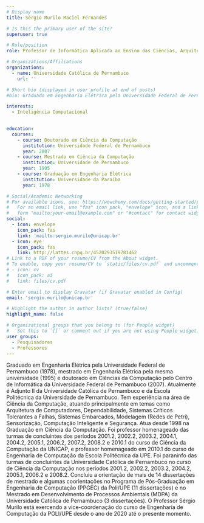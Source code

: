 ```yaml
---
# Display name
title: Sérgio Murilo Maciel Fernandes

# Is this the primary user of the site?
superuser: true

# Role/position
role: Professor de Informática Aplicada ao Ensino das Ciências, Arquitetura e organização de Computadores 1 e 2, Sistemas Multimídia.

# Organizations/Affiliations
organizations:
  - name: Universidade Católica de Pernambuco
    url: ''

# Short bio (displayed in user profile at end of posts)
#bio: Graduado em Engenharia Elétrica pela Universidade Federal de Pernambuco (1978), mestrado em Engenharia Elétrica pela mesma universidade (1995) e doutorado em Ciências da Computação pelo Centro de Informática da Universidade Federal de Pernambuco (2007). Atualmente é Adjunto II da Universidade Católica de Pernambuco e da Escola Politécnica da Universidade de Pernambuco. Tem experiência na área de Ciência da Computação, atuando principalmente em temas como Arquitetura de Computadores, Dependabilidade, Sistemas Críticos Tolerantes a Falhas, Sistemas Embarcados, Modelagem (Redes de Petri), Sensorização, Computação Inteligente e Segurança. Atua desde 1998 na Graduação em Ciência da Computação. Foi professor homenageado das turmas de concluintes dos períodos 2001.2, 2002.2, 2003.2, 2004.1, 2004.2, 2005.1, 2006.2, 2007.2, 2008.2 e 2010.1 do curso de Ciência da Computação da UNICAP, e professor homenageado em 2010.1 do curso de Engenharia de Computação da Escola Politécnica da UPE. Foi paraninfo das turmas de concluintes da Universidade Católica de Pernambuco no curso de Ciência da Computação nos períodos 2001.2, 2002.2, 2003.2, 2004.2, 2005.1, 2006.2 e 2008.2. Concluiu a orientação de mais de 14 dissertações de mestrado e algumas coorientações no Programa de Pós-Graduação em Engenharia de Computação (PPGEC) da Poli/UPE (11 dissertações) e no Mestrado em Desenvolvimento de Processos Ambientais (MDPA) da Universidade Católica de Pernambuco (3 dissertações). O Professor Sérgio Murilo está exercendo a vice-coordenação do curso de Engenharia de Computação da POLI/UPE desde o ano de 2020 até o presente momento.

interests:
  - Inteligência Computacional
  

education:
  courses:
    - course: Doutorado em Ciência da Computação
      institution: Universidade Federal de Pernambuco
      year: 2007
    - course: Mestrado em Ciência da Computação
      institution: Universidade de Pernambuco
      year: 1995
    - course: Graduação em Engenharia Elétrica
      institution: Universidade da Paraíba
      year: 1978

# Social/Academic Networking
# For available icons, see: https://wowchemy.com/docs/getting-started/page-builder/#icons
#   For an email link, use "fas" icon pack, "envelope" icon, and a link in the
#   form "mailto:your-email@example.com" or "#contact" for contact widget.
social:
  - icon: envelope
    icon_pack: fas
    link: 'mailto:sergio.murilo@unicap.br'
  - icon: eye
    icon_pack: fas
    link: http://lattes.cnpq.br/4520293519781462
# Link to a PDF of your resume/CV from the About widget.
# To enable, copy your resume/CV to `static/files/cv.pdf` and uncomment the lines below.
# - icon: cv
#   icon_pack: ai
#   link: files/cv.pdf

# Enter email to display Gravatar (if Gravatar enabled in Config)
email: 'sergio.murilo@unicap.br'

# Highlight the author in author lists? (true/false)
highlight_name: false

# Organizational groups that you belong to (for People widget)
#   Set this to `[]` or comment out if you are not using People widget.
user_groups:
  - Pesquisadores
  - Professores
---
```


Graduado em Engenharia Elétrica pela Universidade Federal de Pernambuco (1978), mestrado em Engenharia Elétrica pela mesma universidade (1995) e doutorado em Ciências da Computação pelo Centro de Informática da Universidade Federal de Pernambuco (2007). Atualmente é Adjunto II da Universidade Católica de Pernambuco e da Escola Politécnica da Universidade de Pernambuco. Tem experiência na área de Ciência da Computação, atuando principalmente em temas como Arquitetura de Computadores, Dependabilidade, Sistemas Críticos Tolerantes a Falhas, Sistemas Embarcados, Modelagem (Redes de Petri), Sensorização, Computação Inteligente e Segurança. Atua desde 1998 na Graduação em Ciência da Computação. Foi professor homenageado das turmas de concluintes dos períodos 2001.2, 2002.2, 2003.2, 2004.1, 2004.2, 2005.1, 2006.2, 2007.2, 2008.2 e 2010.1 do curso de Ciência da Computação da UNICAP, e professor homenageado em 2010.1 do curso de Engenharia de Computação da Escola Politécnica da UPE. Foi paraninfo das turmas de concluintes da Universidade Católica de Pernambuco no curso de Ciência da Computação nos períodos 2001.2, 2002.2, 2003.2, 2004.2, 2005.1, 2006.2 e 2008.2. Concluiu a orientação de mais de 14 dissertações de mestrado e algumas coorientações no Programa de Pós-Graduação em Engenharia de Computação (PPGEC) da Poli/UPE (11 dissertações) e no Mestrado em Desenvolvimento de Processos Ambientais (MDPA) da Universidade Católica de Pernambuco (3 dissertações). O Professor Sérgio Murilo está exercendo a vice-coordenação do curso de Engenharia de Computação da POLI/UPE desde o ano de 2020 até o presente momento.
